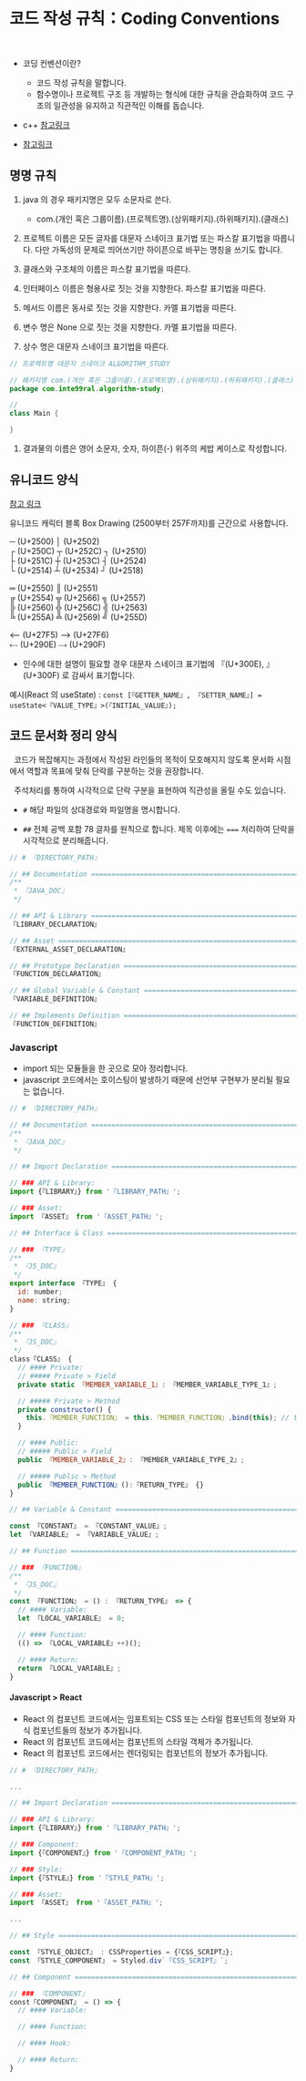 # 코드 작성 규칙：Coding Conventions

</br>

- 코딩 컨벤션이란?

  - 코드 작성 규칙을 말합니다.
  - 함수명이나 프로젝트 구조 등 개발하는 형식에 대한 규칙을 관습화하여 코드 구조의 일관성을 유지하고 직관적인 이해를 돕습니다.

- c++ [참고링크](https://docs.popekim.com/ko/coding-standards/cpp)

- [참고링크](https://velog.io/@rex/%EC%BD%94%EB%93%9C-%EC%9E%91%EC%84%B1-%EA%B7%9C%EC%B9%99%EB%93%A4-Coding-Conventions)

## 명명 규칙

1. java 의 경우 패키지명은 모두 소문자로 쓴다.

   - com.(개인 혹은 그룹이름).(프로젝트명).(상위패키지).(하위패키지).(클래스)

2. 프로젝트 이름은 모든 글자를 대문자 스네이크 표기법 또는 파스칼 표기법을 따릅니다. 다만 가독성의 문제로 띄어쓰기만 하이픈으로 바꾸는 명칭을 쓰기도 합니다.
3. 클래스와 구조체의 이름은 파스칼 표기법을 따른다.
4. 인터페이스 이름은 형용사로 짓는 것을 지향한다. 파스칼 표기법을 따른다.
5. 메서드 이름은 동사로 짓는 것을 지향한다. 카멜 표기법을 따른다.
6. 변수 명은 None 으로 짓는 것을 지향한다. 카멜 표기법을 따른다.
7. 상수 명은 대문자 스네이크 표기법을 따른다.

```java
// 프로젝트명 대문자 스네이크 ALGORITHM_STUDY

// 패키지명 com.(개인 혹은 그룹이름).(프로젝트명).(상위패키지).(하위패키지).(클래스)
package com.inte99ral.algorithm-study;

//
class Main {

}
```

1. 결과물의 이름은 영어 소문자, 숫자, 하이픈(-) 위주의 케밥 케이스로 작성합니다.

## 유니코드 양식

[참고 링크](https://ko.rakko.tools/tools/89/)

유니코드 캐릭터 블록 Box Drawing (2500부터 257F까지)를 근간으로 사용합니다.

─ (U+2500) │ (U+2502)<br/>
┌ (U+250C) ┬ (U+252C) ┐ (U+2510) <br/>
├ (U+251C) ┼ (U+253C) ┤ (U+2524) <br/>
└ (U+2514) ┴ (U+2534) ┘ (U+2518) <br/>

═ (U+2550) ║ (U+2551)<br/>
╔ (U+2554) ╦ (U+2566) ╗ (U+2557) <br/>
╠ (U+2560) ╬ (U+256C) ╣ (U+2563) <br/>
╚ (U+255A) ╩ (U+2569) ╝ (U+255D) <br/>

⟵ (U+27F5) ⟶ (U+27F6) <br/>
⤎ (U+290E) ⤏ (U+290F)

- 인수에 대한 설명이 필요할 경우 대문자 스네이크 표기법에 『(U+300E), 』(U+300F) 로 감싸서 표기합니다.

예시(React 의 useState) : `const [『GETTER_NAME』, 『SETTER_NAME』] = useState<『VALUE_TYPE』>(『INITIAL_VALUE』);`

## 코드 문서화 정리 양식

&nbsp; 코드가 복잡해지는 과정에서 작성된 라인들의 목적이 모호해지지 않도록 문서화 시점에서 역할과 목표에 맞춰 단락를 구분하는 것을 권장합니다.

&nbsp; 주석처리를 통하여 시각적으로 단락 구분을 표현하여 직관성을 올릴 수도 있습니다.

- `#` 해당 파일의 상대경로와 파일명을 명시합니다.

- `##` 전체 공백 포함 78 글자를 원칙으로 합니다. 제목 이후에는 `===` 처리하여 단락을 시각적으로 분리해줍니다.

```cpp
// # 『DIRECTORY_PATH』

// ## Documentation ==========================================================
/**
 * 『JAVA_DOC』
 */

// ## API & Library ==========================================================
『LIBRARY_DECLARATION』

// ## Asset ==================================================================
『EXTERNAL_ASSET_DECLARATION』

// ## Prototype Declaration ==================================================
『FUNCTION_DECLARATION』

// ## Global Variable & Constant =============================================
『VARIABLE_DEFINITION』

// ## Implements Definition ==================================================
『FUNCTION_DEFINITION』
```

### Javascript

- import 되는 모듈들을 한 곳으로 모아 정리합니다.
- javascript 코드에서는 호이스팅이 발생하기 때문에 선언부 구현부가 분리될 필요는 없습니다.

```javascript
// # 『DIRECTORY_PATH』

// ## Documentation ==========================================================
/**
 * 『JAVA_DOC』
 */

// ## Import Declaration =====================================================

// ### API & Library:
import {『LIBRARY』} from '『LIBRARY_PATH』';

// ### Asset:
import 『ASSET』 from '『ASSET_PATH』';

// ## Interface & Class ======================================================

// ### 『TYPE』
/**
 * 『JS_DOC』
 */
export interface 『TYPE』 {
  id: number;
  name: string;
}

// ### 『CLASS』
/**
 * 『JS_DOC』
 */
class『CLASS』 {
  // #### Private:
  // ##### Private > Field
  private static 『MEMBER_VARIABLE_1』: 『MEMBER_VARIABLE_TYPE_1』;

  // ##### Private > Method
  private constructor() {
    this.『MEMBER_FUNCTION』 = this.『MEMBER_FUNCTION』.bind(this); // this 바인딩
  }

  // #### Public:
  // ##### Public > Field
  public 『MEMBER_VARIABLE_2』: 『MEMBER_VARIABLE_TYPE_2』;

  // ##### Public > Method
  public 『MEMBER_FUNCTION』():『RETURN_TYPE』 {}
}

// ## Variable & Constant ====================================================

const 『CONSTANT』 = 『CONSTANT_VALUE』;
let 『VARIABLE』 = 『VARIABLE_VALUE』;

// ## Function ===============================================================

// ### 『FUNCTION』
/**
 * 『JS_DOC』
 */
const 『FUNCTION』 = () : 『RETURN_TYPE』 => {
  // #### Variable:
  let 『LOCAL_VARIABLE』 = 0;

  // #### Function:
  (() => 『LOCAL_VARIABLE』++)();

  // #### Return:
  return 『LOCAL_VARIABLE』;
}
```

#### Javascript > React

- React 의 컴포넌트 코드에서는 임포트되는 CSS 또는 스타일 컴포넌트의 정보와 자식 컴포넌트들의 정보가 추가됩니다.
- React 의 컴포넌트 코드에서는 컴포넌트의 스타일 객체가 추가됩니다.
- React 의 컴포넌트 코드에서는 렌더링되는 컴포넌트의 정보가 추가됩니다.

```javascript
// # 『DIRECTORY_PATH』

...

// ## Import Declaration =====================================================

// ### API & Library:
import {『LIBRARY』} from '『LIBRARY_PATH』';

// ### Component:
import {『COMPONENT』} from '『COMPONENT_PATH』';

// ### Style:
import {『STYLE』} from '『STYLE_PATH』';

// ### Asset:
import 『ASSET』 from '『ASSET_PATH』';

...

// ## Style ==================================================================

const 『STYLE_OBJECT』 : CSSProperties = {『CSS_SCRIPT』};
const 『STYLE_COMPONENT』 = Styled.div`『CSS_SCRIPT』`;

// ## Component ==============================================================

// ### 『COMPONENT』
const『COMPONENT』 = () => {
  // #### Variable:

  // #### Function:

  // #### Hook:

  // #### Return:
}
```

